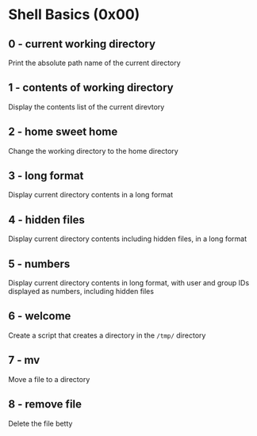 # Shell Basics (0x00)

## 0 - current working directory 

Print the absolute path name of the current directory

## 1 - contents of working directory

Display the contents list of the current direvtory

## 2 - home sweet home

Change the working directory to the home directory

## 3 - long format

Display current directory contents in a long format

## 4 - hidden files

Display current directory contents including hidden files, in a long format

## 5 - numbers

Display current directory contents in long format, with user and group IDs displayed as numbers, including hidden files

## 6 - welcome

Create a script that creates a directory in the `/tmp/` directory

## 7 - mv

Move a file to a directory

## 8 - remove file

Delete the file betty
